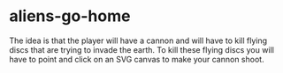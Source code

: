 # aliens-go-home
The idea is that the player will have a cannon and will have to kill flying discs that are trying to invade the earth. To kill these flying discs you will have to point and click on an SVG canvas to make your cannon shoot.
